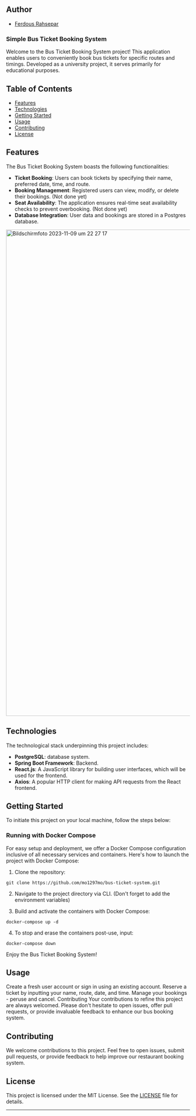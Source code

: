 ## Author

- [Ferdous Rahsepar](https://github.com/mo1297mo)

### Simple Bus Ticket Booking System

Welcome to the Bus Ticket Booking System project! This application enables users to conveniently book bus tickets for specific routes and timings. Developed as a university project, it serves primarily for educational purposes.

## Table of Contents
- [Features](#features)
- [Technologies](#technologies)
- [Getting Started](#getting-started)
- [Usage](#usage)
- [Contributing](#contributing)
- [License](#license)

## Features

The Bus Ticket Booking System boasts the following functionalities:
- **Ticket Booking**: Users can book tickets by specifying their name, preferred date, time, and route.
- **Booking Management**: Registered users can view, modify, or delete their bookings. (Not done yet)
- **Seat Availability**: The application ensures real-time seat availability checks to prevent overbooking. (Not done yet)
- **Database Integration**: User data and bookings are stored in a Postgres database.

<img width="1329" alt="Bildschirmfoto 2023-11-09 um 22 27 17" src="https://github.com/mo1297mo/bus-ticket-system/assets/96695287/cac0fc42-71c3-4b99-847b-78fc75d8c042">

## Technologies

The technological stack underpinning this project includes:
- **PostgreSQL**: database system.
- **Spring Boot Framework**: Backend.
- **React.js**: A JavaScript library for building user interfaces, which will be used for the frontend.
- **Axios**: A popular HTTP client for making API requests from the React frontend.


## Getting Started

To initiate this project on your local machine, follow the steps below:

### Running with Docker Compose

For easy setup and deployment, we offer a Docker Compose configuration inclusive of all necessary services and containers. Here's how to launch the project with Docker Compose:

1. Clone the repository: 
```
git clone https://github.com/mo1297mo/bus-ticket-system.git
```
2. Navigate to the project directory via CLI. (Don't forget to add the environment variables)


3. Build and activate the containers with Docker Compose:
```
docker-compose up -d
```

4. To stop and erase the containers post-use, input:
```
docker-compose down
```


Enjoy the Bus Ticket Booking System!

## Usage

Create a fresh user account or sign in using an existing account.
Reserve a ticket by inputting your name, route, date, and time.
Manage your bookings - peruse and cancel.
Contributing
Your contributions to refine this project are always welcomed. Please don't hesitate to open issues, offer pull requests, or provide invaluable feedback to enhance our bus booking system.

## Contributing

We welcome contributions to this project. Feel free to open issues, submit pull requests, or provide feedback to help improve our restaurant booking system.

## License

This project is licensed under the MIT License. See the [LICENSE](LICENSE) file for details.

---